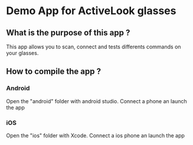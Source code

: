 # Demo App for ActiveLook glasses

## What is the purpose of this app ?

This app allows you to scan, connect and tests differents commands on your glasses.

## How to compile the app ?

### Android

Open the "android" folder with android studio. Connect a phone an launch the app

### iOS

Open the "ios" folder with Xcode. Connect a ios phone an launch the app
